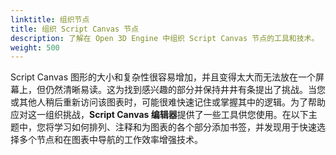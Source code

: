 ```yaml
---
linktitle: 组织节点
title: 组织 Script Canvas 节点
description: 了解在 Open 3D Engine 中组织 Script Canvas 节点的工具和技术。
weight: 500
---
```


Script Canvas 图形的大小和复杂性很容易增加，并且变得太大而无法放在一个屏幕上，但仍然清晰易读。这为找到感兴趣的部分并保持井井有条提出了挑战。当您或其他人稍后重新访问该图表时，可能很难快速记住或掌握其中的逻辑。为了帮助应对这一组织挑战，**Script Canvas 编辑器**提供了一些工具供您使用。在以下主题中，您将学习如何排列、注释和为图表的各个部分添加书签，并发现用于快速选择多个节点和在图表中导航的工作效率增强技术。
